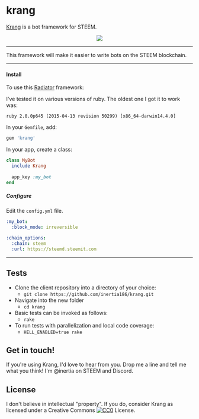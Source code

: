 krang
=====

[Krang](https://github.com/inertia186/krang) is a bot framework for STEEM.

<center>
  <img src="http://i.imgur.com/sQHfEQD.jpg" />
</center>

---

This framework will make it easier to write bots on the STEEM blockchain.

---

#### Install

To use this [Radiator](https://steemit.com/steem/@inertia/radiator-steem-ruby-api-client) framework:

I've tested it on various versions of ruby.  The oldest one I got it to work was:

`ruby 2.0.0p645 (2015-04-13 revision 50299) [x86_64-darwin14.4.0]`

In your `Gemfile`, add:

```ruby
gem 'krang'
```

In your app, create a class:

```ruby
class MyBot
  include Krang
  
  app_key :my_bot
end
```

##### Configure

Edit the `config.yml` file.

```yaml
:my_bot:
  :block_mode: irreversible

:chain_options:
  :chain: steem
  :url: https://steemd.steemit.com
```

---

## Tests

* Clone the client repository into a directory of your choice:
  * `git clone https://github.com/inertia186/krang.git`
* Navigate into the new folder
  * `cd krang`
* Basic tests can be invoked as follows:
  * `rake`
* To run tests with parallelization and local code coverage:
  * `HELL_ENABLED=true rake`

## Get in touch!

If you're using Krang, I'd love to hear from you.  Drop me a line and tell me what you think!  I'm @inertia on STEEM and Discord.
  
## License

I don't believe in intellectual "property".  If you do, consider Krang as licensed under a Creative Commons [![CC0](http://i.creativecommons.org/p/zero/1.0/80x15.png)](http://creativecommons.org/publicdomain/zero/1.0/) License.
